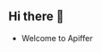 <p align=center>
<!-- <image src = "https://github.com/apiffer-apis/.github/blob/main/assets/" > -->
</p>
  
## Hi there 👋

- Welcome to Apiffer


